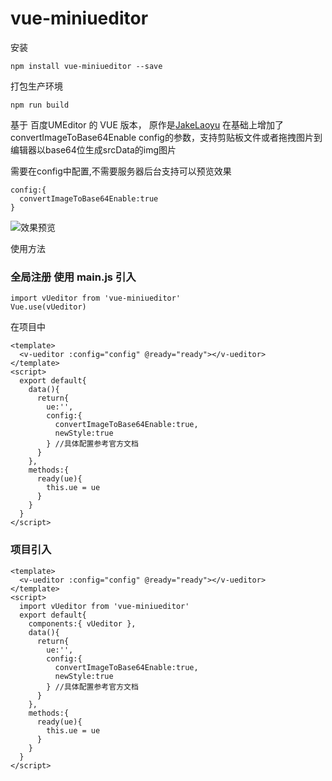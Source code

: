 # vue-miniueditor
安装
```
npm install vue-miniueditor --save
```
打包生产环境
```
npm run build
```
基于 百度UMEditor 的 VUE 版本， 原作是[JakeLaoyu](https://github.com/JakeLaoyu)
在基础上增加了 convertImageToBase64Enable config的参数，支持剪贴板文件或者拖拽图片到编辑器以base64位生成srcData的img图片

需要在config中配置,不需要服务器后台支持可以预览效果
```
config:{
  convertImageToBase64Enable:true
}
```

![效果预览](https://github.com/Xekin-FE/vue-miniumeditor/blob/master/src/assets/ReadMe.png)

使用方法

### 全局注册 使用 main.js 引入
```
import vUeditor from 'vue-miniueditor'
Vue.use(vUeditor)
```
在项目中
```
<template>
  <v-ueditor :config="config" @ready="ready"></v-ueditor>
</template>
<script>
  export default{
    data(){
      return{
        ue:'',
        config:{
          convertImageToBase64Enable:true,
          newStyle:true
        } //具体配置参考官方文档
      }
    },
    methods:{
      ready(ue){
        this.ue = ue
      }
    }
  }
</script>
```

### 项目引入
```
<template>
  <v-ueditor :config="config" @ready="ready"></v-ueditor>
</template>
<script>
  import vUeditor from 'vue-miniueditor'
  export default{
    components:{ vUeditor },
    data(){
      return{
        ue:'',
        config:{
          convertImageToBase64Enable:true,
          newStyle:true
        } //具体配置参考官方文档
      }
    },
    methods:{
      ready(ue){
        this.ue = ue
      }
    }
  }
</script>
```
